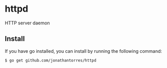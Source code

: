 # httpd
HTTP server daemon

## Install
If you have go installed, you can install by running the following command:
```bash
$ go get github.com/jonathantorres/httpd
```
